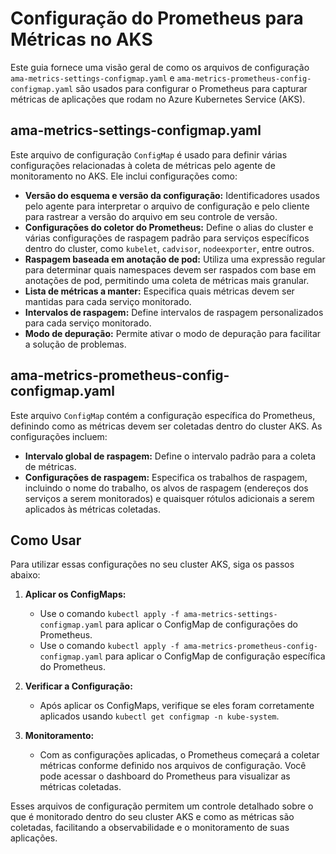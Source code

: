 # Configuração do Prometheus para Métricas no AKS

Este guia fornece uma visão geral de como os arquivos de configuração `ama-metrics-settings-configmap.yaml` e `ama-metrics-prometheus-config-configmap.yaml` são usados para configurar o Prometheus para capturar métricas de aplicações que rodam no Azure Kubernetes Service (AKS).

## ama-metrics-settings-configmap.yaml

Este arquivo de configuração `ConfigMap` é usado para definir várias configurações relacionadas à coleta de métricas pelo agente de monitoramento no AKS. Ele inclui configurações como:

- **Versão do esquema e versão da configuração:** Identificadores usados pelo agente para interpretar o arquivo de configuração e pelo cliente para rastrear a versão do arquivo em seu controle de versão.
- **Configurações do coletor do Prometheus:** Define o alias do cluster e várias configurações de raspagem padrão para serviços específicos dentro do cluster, como `kubelet`, `cadvisor`, `nodeexporter`, entre outros.
- **Raspagem baseada em anotação de pod:** Utiliza uma expressão regular para determinar quais namespaces devem ser raspados com base em anotações de pod, permitindo uma coleta de métricas mais granular.
- **Lista de métricas a manter:** Especifica quais métricas devem ser mantidas para cada serviço monitorado.
- **Intervalos de raspagem:** Define intervalos de raspagem personalizados para cada serviço monitorado.
- **Modo de depuração:** Permite ativar o modo de depuração para facilitar a solução de problemas.

## ama-metrics-prometheus-config-configmap.yaml

Este arquivo `ConfigMap` contém a configuração específica do Prometheus, definindo como as métricas devem ser coletadas dentro do cluster AKS. As configurações incluem:

- **Intervalo global de raspagem:** Define o intervalo padrão para a coleta de métricas.
- **Configurações de raspagem:** Especifica os trabalhos de raspagem, incluindo o nome do trabalho, os alvos de raspagem (endereços dos serviços a serem monitorados) e quaisquer rótulos adicionais a serem aplicados às métricas coletadas.

## Como Usar

Para utilizar essas configurações no seu cluster AKS, siga os passos abaixo:

1. **Aplicar os ConfigMaps:**
    - Use o comando `kubectl apply -f ama-metrics-settings-configmap.yaml` para aplicar o ConfigMap de configurações do Prometheus.
    - Use o comando `kubectl apply -f ama-metrics-prometheus-config-configmap.yaml` para aplicar o ConfigMap de configuração específica do Prometheus.

2. **Verificar a Configuração:**
    - Após aplicar os ConfigMaps, verifique se eles foram corretamente aplicados usando `kubectl get configmap -n kube-system`.

3. **Monitoramento:**
    - Com as configurações aplicadas, o Prometheus começará a coletar métricas conforme definido nos arquivos de configuração. Você pode acessar o dashboard do Prometheus para visualizar as métricas coletadas.

Esses arquivos de configuração permitem um controle detalhado sobre o que é monitorado dentro do seu cluster AKS e como as métricas são coletadas, facilitando a observabilidade e o monitoramento de suas aplicações.